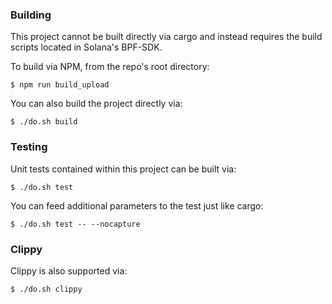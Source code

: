 
### Building

This project cannot be built directly via cargo and instead requires the build scripts located in Solana's BPF-SDK.

To build via NPM, from the repo's root directory:

`$ npm run build_upload`

You can also build the project directly via:

`$ ./do.sh build`

### Testing

Unit tests contained within this project can be built via:

`$ ./do.sh test`

You can feed additional parameters to the test just like cargo:

`$ ./do.sh test -- --nocapture`

### Clippy

Clippy is also supported via:

`$ ./do.sh clippy`
